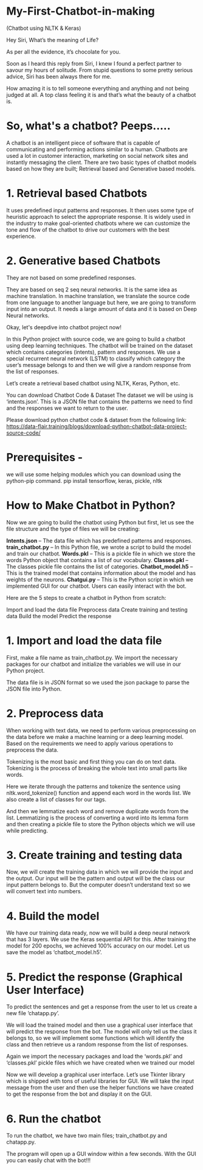 # My-First-Chatbot-in-making 
(Chatbot using NLTK & Keras)

Hey Siri, What’s the meaning of Life?

As per all the evidence, it’s chocolate for you.

Soon as I heard this reply from Siri, I knew I found a perfect partner to savour my hours of solitude. From stupid questions to some pretty serious advice, Siri has been always there for me.

How amazing it is to tell someone everything and anything and not being judged at all. A top class feeling it is and that’s what the beauty of a chatbot is.

# So, what's a chatbot? Peeps.....
A chatbot is an intelligent piece of software that is capable of communicating and performing actions similar to a human. Chatbots are used a lot in customer interaction, marketing on social network sites and instantly messaging the client. There are two basic types of chatbot models based on how they are built; Retrieval based and Generative based models.

# 1. Retrieval based Chatbots 

It uses predefined input patterns and responses. It then uses some type of heuristic approach to select the appropriate response. It is widely used in the industry to make goal-oriented chatbots where we can customize the tone and flow of the chatbot to drive our customers with the best experience.

# 2. Generative based Chatbots 

They are not based on some predefined responses.

They are based on seq 2 seq neural networks. It is the same idea as machine translation. In machine translation, we translate the source code from one language to another language but here, we are going to transform input into an output. It needs a large amount of data and it is based on Deep Neural networks.

Okay, let's deepdive into chatbot project now!

In this Python project with source code, we are going to build a chatbot using deep learning techniques. The chatbot will be trained on the dataset which contains categories (intents), pattern and responses. We use a special recurrent neural network (LSTM) to classify which category the user’s message belongs to and then we will give a random response from the list of responses.

Let’s create a retrieval based chatbot using NLTK, Keras, Python, etc.

You can download Chatbot Code & Dataset
The dataset we will be using is ‘intents.json’. This is a JSON file that contains the patterns we need to find and the responses we want to return to the user.

Please download python chatbot code & dataset from the following link: https://data-flair.training/blogs/download-python-chatbot-data-project-source-code/


# Prerequisites - 
we will use some helping modules which you can download using the python-pip command.
pip install tensorflow, keras, pickle, nltk


# How to Make Chatbot in Python?

Now we are going to build the chatbot using Python but first, let us see the file structure and the type of files we will be creating:


**Intents.json** – The data file which has predefined patterns and responses.
**train_chatbot.py** – In this Python file, we wrote a script to build the model and train our chatbot.
**Words.pkl** – This is a pickle file in which we store the words Python object that contains a list of our vocabulary.
**Classes.pkl** – The classes pickle file contains the list of categories.
**Chatbot_model.h5** – This is the trained model that contains information about the model and has weights of the neurons.
**Chatgui.py** – This is the Python script in which we implemented GUI for our chatbot. Users can easily interact with the bot.


Here are the 5 steps to create a chatbot in Python from scratch:

Import and load the data file
Preprocess data
Create training and testing data
Build the model
Predict the response






# 1. Import and load the data file

First, make a file name as train_chatbot.py. We import the necessary packages for our chatbot and initialize the variables we will use in our Python project.

The data file is in JSON format so we used the json package to parse the JSON file into Python.

# 2. Preprocess data
When working with text data, we need to perform various preprocessing on the data before we make a machine learning or a deep learning model. Based on the requirements we need to apply various operations to preprocess the data.

Tokenizing is the most basic and first thing you can do on text data. Tokenizing is the process of breaking the whole text into small parts like words.

Here we iterate through the patterns and tokenize the sentence using nltk.word_tokenize() function and append each word in the words list. We also create a list of classes for our tags.

And then we lemmatize each word and remove duplicate words from the list. Lemmatizing is the process of converting a word into its lemma form and then creating a pickle file to store the Python objects which we will use while predicting.



# 3. Create training and testing data

Now, we will create the training data in which we will provide the input and the output. Our input will be the pattern and output will be the class our input pattern belongs to. But the computer doesn’t understand text so we will convert text into numbers.



# 4. Build the model

We have our training data ready, now we will build a deep neural network that has 3 layers. We use the Keras sequential API for this. After training the model for 200 epochs, we achieved 100% accuracy on our model. Let us save the model as ‘chatbot_model.h5’.


# 5. Predict the response (Graphical User Interface)


To predict the sentences and get a response from the user to let us create a new file ‘chatapp.py’.

We will load the trained model and then use a graphical user interface that will predict the response from the bot. The model will only tell us the class it belongs to, so we will implement some functions which will identify the class and then retrieve us a random response from the list of responses.

Again we import the necessary packages and load the ‘words.pkl’ and ‘classes.pkl’ pickle files which we have created when we trained our model


Now we will develop a graphical user interface. Let’s use Tkinter library which is shipped with tons of useful libraries for GUI. We will take the input message from the user and then use the helper functions we have created to get the response from the bot and display it on the GUI.




# 6. Run the chatbot

To run the chatbot, we have two main files; train_chatbot.py and chatapp.py.


The program will open up a GUI window within a few seconds. With the GUI you can easily chat with the bot!!!





